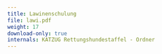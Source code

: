 ```yaml
---
title: Lawinenschulung
file: lawi.pdf
weight: 17
download-only: true
internals: KATZUG Rettungshundestaffel - Ordner
---
```

